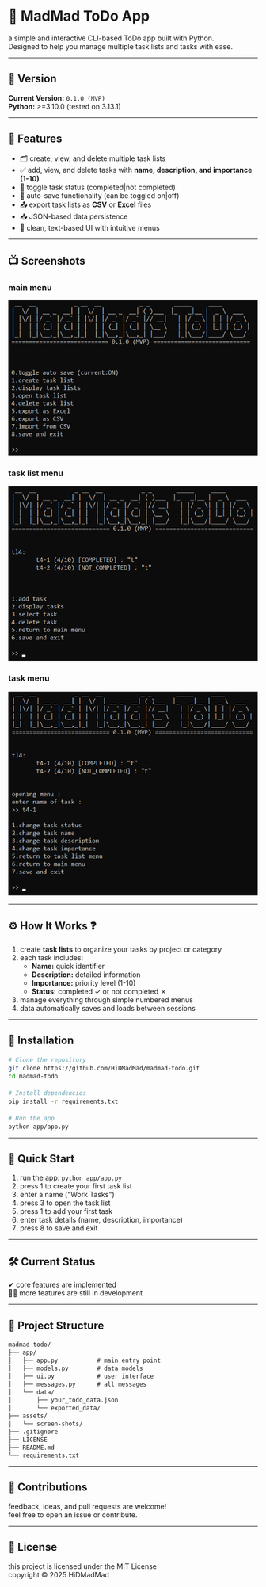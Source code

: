 # 📝 MadMad ToDo App
a simple and interactive CLI-based ToDo app built with Python.  
Designed to help you manage multiple task lists and tasks with ease.

---

## 📌 Version
**Current Version:** `0.1.0 (MVP)`  
**Python:** >=3.10.0 (tested on 3.13.1)

---

## 🎯 Features
- 🗂 create, view, and delete multiple task lists
- ✅ add, view, and delete tasks with **name, description, and importance (1-10)**
- 🔄 toggle task status (completed|not completed)
- 💾 auto-save functionality (can be toggled on|off)
- 📤 export task lists as **CSV** or **Excel** files
- 📥 JSON-based data persistence
- 🎨 clean, text-based UI with intuitive menus

---

## 📺 Screenshots
### main menu
![Main menu — محیط اصلی](assets/screen-shots/main_menu.png)

### task list menu
![Task list menu — منوی لیست‌ها](assets/screen-shots/tl_menu.png)

### task menu
![Task menu — منوی تسک](assets/screen-shots/t_menu.png)

---

## ⚙️ How It Works ❓
1. create **task lists** to organize your tasks by project or category
2. each task includes:
   - **Name:** quick identifier
   - **Description:** detailed information
   - **Importance:** priority level (1-10)
   - **Status:** completed ✓ or not completed ✗
3. manage everything through simple numbered menus
4. data automatically saves and loads between sessions 

---

## 🚀 Installation
```bash
# Clone the repository
git clone https://github.com/HiDMadMad/madmad-todo.git
cd madmad-todo

# Install dependencies
pip install -r requirements.txt

# Run the app
python app/app.py
```
---

## 📖 Quick Start
1. run the app: `python app/app.py`
2. press 1 to create your first task list
3. enter a name ("Work Tasks")
4. press 3 to open the task list
5. press 1 to add your first task
6. enter task details (name, description, importance)
7. press 8 to save and exit

---

## 🛠️ Current Status

✔ core features are implemented <br>
👨‍💻 more features are still in development

---

## 📁 Project Structure
```
madmad-todo/
├── app/
│   ├── app.py           # main entry point
│   ├── models.py        # data models
│   ├── ui.py            # user interface
│   ├── messages.py      # all messages
│   └── data/
│       ├── your_todo_data.json
│       └── exported_data/
├── assets/
│   └── screen-shots/
├── .gitignore
├── LICENSE
├── README.md
└── requirements.txt
```

---

## 🙏 Contributions
feedback, ideas, and pull requests are welcome! <br>
feel free to open an issue or contribute.

---

## 📜 License
this project is licensed under the MIT License <br>
copyright © 2025 HiDMadMad
